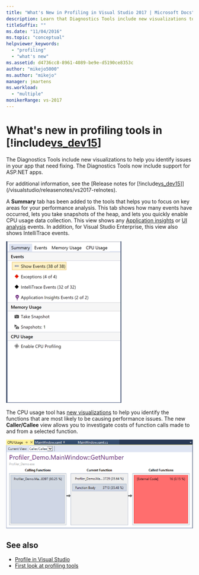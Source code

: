 ```yaml
---
title: "What's New in Profiling in Visual Studio 2017 | Microsoft Docs"
description: Learn that Diagnostics Tools include new visualizations to help you identify issues in your app that need fixing.
titleSuffix: ""
ms.date: "11/04/2016"
ms.topic: "conceptual"
helpviewer_keywords:
  - "profiling"
  - "what's new"
ms.assetid: d4736cc8-8961-4089-be9e-d5190ce8353c
author: "mikejo5000"
ms.author: "mikejo"
manager: jmartens
ms.workload:
  - "multiple"
monikerRange: vs-2017
---
```

# What's new in profiling tools in [!include[vs_dev15](../misc/includes/vs_dev15_md.md)]

The Diagnostics Tools include new visualizations to help you identify issues in your app that need fixing. The Diagnostics Tools now include support for ASP.NET apps.

For additional information, see the [Release notes for [!include[vs_dev15](../misc/includes/vs_dev15_md.md)]](/visualstudio/releasenotes/vs2017-relnotes).

A **Summary** tab has been added to the tools that helps you to focus on key areas for your performance analysis. This tab shows how many events have occurred, lets you take snapshots of the heap, and lets you quickly enable CPU usage data collection. This view shows any [Application insights](/azure/azure-monitor/app/visual-studio) or [UI analysis](/visualstudio/releasenotes/vs2017-relnotes) events. In addition, for Visual Studio Enterprise, this view also shows IntelliTrace events.

![Diagnostics Tools Summary tab](../profiling/media/diag-tools-summary-tab-2.png "DiagToolsSummaryTab")

The CPU usage tool has [new visualizations](../profiling/Beginners-Guide-to-Performance-Profiling.md) to help you identify the functions that are most likely to be causing performance issues. The new **Caller/Callee** view allows you to investigate costs of function calls made to and from a selected function.

![Diagnostics Tools caller callee view](../profiling/media/diag-tools-caller-callee-2.png "DiagToolsCallerCallee")

## See also

- [Profile in Visual Studio](../profiling/index.yml)
- [First look at profiling tools](../profiling/profiling-feature-tour.md)